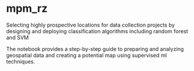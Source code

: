 # mpm_rz
Selecting highly prospective locations for data collection projects by designing and deploying classification algorithms including random forest and SVM

The notebook provides a step-by-step guide to preparing and analyzing geospatial data and creating a potential map using supervised ml techniques.

